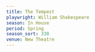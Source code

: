 ```yaml
---
title: The Tempest
playwright: William Shakespeare
season: In House
period: Spring
season_sort: 330
venue: New Theatre
---
```



